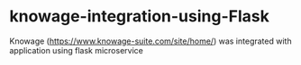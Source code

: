 # knowage-integration-using-Flask
Knowage (https://www.knowage-suite.com/site/home/) was integrated with application using flask microservice
